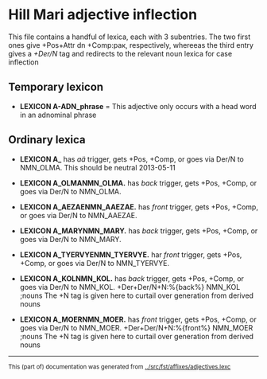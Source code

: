 # Hill Mari adjective inflection


This file contains a handful of lexica, each with 3 subentries. The two first ones give +Pos+Attr dn +Comp:рак, respectively, whereeas the third entry gives a *+Der/N* tag and redirects to the relevant noun lexica for case inflection


## Temporary lexicon
* **LEXICON A-ADN_phrase**  = This adjective only occurs with a head word in an adnominal phrase



## Ordinary lexica

* **LEXICON A_** has *aä* trigger, gets +Pos, +Comp, or goes via Der/N to NMN\_OLMA. 
This should be neutral 2013-05-11

* **LEXICON A_OLMANMN_OLMA.** has  *back* trigger, gets +Pos, +Comp, or goes via Der/N to NMN\_OLMA.

* **LEXICON A_AEZAENMN_AAEZAE.** has *front* trigger, gets +Pos, +Comp, or goes via Der/N to NMN_AAEZAE.

* **LEXICON A_MARYNMN_MARY.** has *back* trigger, gets +Pos, +Comp, or goes via Der/N to NMN\_MARY.

* **LEXICON A_TYERVYENMN_TYERVYE.** har *front* trigger, gets +Pos, +Comp, or goes via Der/N to NMN\_TYERVYE.

* **LEXICON A_KOLNMN_KOL.** has *back* trigger, gets +Pos, +Comp, or goes via Der/N to NMN\_KOL.
+Der+Der/N+N:%{back%} NMN_KOL ;nouns The +N tag is given here to curtail over generation from derived nouns

* **LEXICON A_MOERNMN_MOER.** has *front* trigger, gets +Pos, +Comp, or goes via Der/N to NMN\_MOER.
 +Der+Der/N+N:%{front%} NMN_MOER ;nouns The +N tag is given here to curtail over generation from derived nouns





* * *
<small>This (part of) documentation was generated from [../src/fst/affixes/adjectives.lexc](http://github.com/giellalt/lang-mrj/blob/main/../src/fst/affixes/adjectives.lexc)</small>